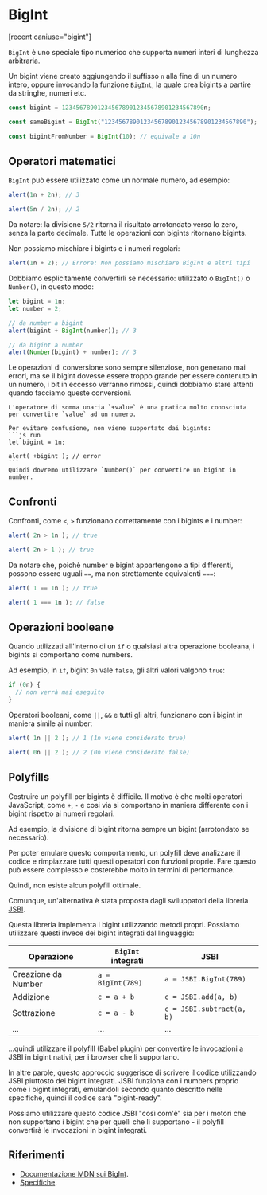 # BigInt

[recent caniuse="bigint"]

`BigInt` è uno speciale tipo numerico che supporta numeri interi di lunghezza arbitraria.

Un bigint viene creato aggiungendo il suffisso `n` alla fine di un numero intero, oppure invocando la funzione `BigInt`, la quale crea bigints a partire da stringhe, numeri etc.

```js
const bigint = 1234567890123456789012345678901234567890n;

const sameBigint = BigInt("1234567890123456789012345678901234567890");

const bigintFromNumber = BigInt(10); // equivale a 10n
```

## Operatori matematici

`BigInt` può essere utilizzato come un normale numero, ad esempio:

```js run
alert(1n + 2n); // 3

alert(5n / 2n); // 2
```

Da notare: la divisione `5/2` ritorna il risultato arrotondato verso lo zero, senza la parte decimale. Tutte le operazioni con bigints ritornano bigints.

Non possiamo mischiare i bigints e i numeri regolari:

```js run
alert(1n + 2); // Errore: Non possiamo mischiare BigInt e altri tipi
```

Dobbiamo esplicitamente convertirli se necessario: utilizzato o `BigInt()` o `Number()`, in questo modo:

```js run
let bigint = 1n;
let number = 2;

// da number a bigint
alert(bigint + BigInt(number)); // 3

// da bigint a number
alert(Number(bigint) + number); // 3
```

Le operazioni di conversione sono sempre silenziose, non generano mai errori, ma se il bigint dovesse essere troppo grande per essere contenuto in un numero, i bit in eccesso verranno rimossi, quindi dobbiamo stare attenti quando facciamo queste conversioni.

````smart header="L'operatore di somma unaria non è supportato dai bigints"
L'operatore di somma unaria `+value` è una pratica molto conosciuta per convertire `value` ad un numero.

Per evitare confusione, non viene supportato dai bigints:
```js run
let bigint = 1n;

alert( +bigint ); // error
```
Quindi dovremo utilizzare `Number()` per convertire un bigint in number.
````

## Confronti

Confronti, come `<`, `>` funzionano correttamente con i bigints e i number:

```js run
alert( 2n > 1n ); // true

alert( 2n > 1 ); // true
```

Da notare che, poichè number e bigint appartengono a tipi differenti, possono essere uguali `==`, ma non strettamente equivalenti `===`:

```js run
alert( 1 == 1n ); // true

alert( 1 === 1n ); // false
```

## Operazioni booleane

Quando utilizzati all'interno di un `if` o qualsiasi altra operazione booleana, i bigints si comportano come numbers.

Ad esempio, in `if`, bigint `0n` vale `false`, gli altri valori valgono `true`:

```js run
if (0n) {
  // non verrà mai eseguito
}
```

Operatori booleani, come `||`, `&&` e tutti gli altri, funzionano con i bigint in maniera simile ai number:

```js run
alert( 1n || 2 ); // 1 (1n viene considerato true)

alert( 0n || 2 ); // 2 (0n viene considerato false)
```

## Polyfills

Costruire un polyfill per bigints è difficile. Il motivo è che molti operatori JavaScript, come `+`, `-` e cosi via si comportano in maniera differente con i bigint rispetto ai numeri regolari.

Ad esempio, la divisione di bigint ritorna sempre un bigint (arrotondato se necessario).

Per poter emulare questo comportamento, un polyfill deve analizzare il codice e rimpiazzare tutti questi operatori con funzioni proprie. Fare questo può essere complesso e costerebbe molto in termini di performance.

Quindi, non esiste alcun polyfill ottimale.

Comunque, un'alternativa è stata proposta dagli sviluppatori della libreria [JSBI](https://github.com/GoogleChromeLabs/jsbi).

Questa libreria implementa i bigint utilizzando metodi propri. Possiamo utilizzare questi invece dei bigint integrati dal linguaggio:

| Operazione | `BigInt` integrati | JSBI |
|-----------|-----------------|------|
| Creazione da Number | `a = BigInt(789)` | `a = JSBI.BigInt(789)` |
| Addizione | `c = a + b` | `c = JSBI.add(a, b)` |
| Sottrazione	| `c = a - b` | `c = JSBI.subtract(a, b)` |
| ... | ... | ... |

...quindi utilizzare il polyfill (Babel plugin) per convertire le invocazioni a JSBI in bigint nativi, per i browser che li supportano.

In altre parole, questo approccio suggerisce di scrivere il codice utilizzando JSBI piuttosto dei bigint integrati. JSBI funziona con i numbers proprio come i bigint integrati, emulandoli secondo quanto descritto nelle specifiche, quindi il codice sarà "bigint-ready".

Possiamo utilizzare questo codice JSBI "così com'è" sia per i motori che non supportano i bigint che per quelli che li supportano - il polyfill convertirà le invocazioni in bigint integrati.

## Riferimenti

- [Documentazione MDN sui BigInt](mdn:/JavaScript/Reference/Global_Objects/BigInt).
- [Specifiche](https://tc39.es/ecma262/#sec-bigint-objects).
